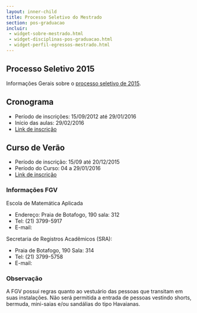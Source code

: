 ```yaml
---
layout: inner-child
title: Processo Seletivo do Mestrado
section: pos-graduacao
incluir:
 - widget-sobre-mestrado.html
 - widget-disciplinas-pos-graduacao.html
 - widget-perfil-egressos-mestrado.html
---
```


## Processo Seletivo 2015

Informações Gerais sobre o [processo seletivo de 2015](/files/mestrado-selecao-2016.pdf).

## Cronograma

- Período de inscrições: 15/09/2012 até 29/01/2016
- Início das aulas: 29/02/2016
- [Link de inscrição](http://fgv159.fgv.br/pls/DCCACR/wcc7000$.prcinicial?P_PRSE_CD=CMMMI&p_empresa=EMAP)
 
## Curso de Verão
 
- Período de inscrição: 15/09 até 20/12/2015
- Período do Curso: 04 a 29/01/2016
- [Link de inscrição](http://fgv159.fgv.br/pls/DCCACR/wcc7000$.prcinicial?P_PRSE_CD=CVAMA&p_empresa=EMAP)

### Informações FGV

Escola de Matemática Aplicada

- Endereço: Praia de Botafogo, 190 sala: 312
- Tel: (21) 3799-5917
- E-mail: <script type='text/javascript'>var a = new Array('br','gv.','p@f','ema');document.write("<a href='mailto:"+a[3]+a[2]+a[1]+a[0]+"'>"+a[3]+a[2]+a[1]+a[0]+"</a>");</script>

Secretaria de Registros Acadêmicos (SRA):

- Praia de Botafogo, 190 Sala: 314
- Tel: (21) 3799-5758
- E-mail: <script type='text/javascript'>var a = new Array('srarj@f','gv.br');document.write("<a href='mailto:"+a[0]+a[1]+"'>"+a[0]+a[1]+"</a>");</script>

### Observação
 
A FGV possui regras quanto ao vestuário das pessoas que transitam em
suas instalações. Não será permitida a entrada de pessoas vestindo
shorts, bermuda, mini-saias e/ou sandálias do tipo Havaianas.
